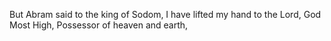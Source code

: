 But Abram said to the king of Sodom, I have lifted my hand to the Lord, God Most High, Possessor of heaven and earth,
